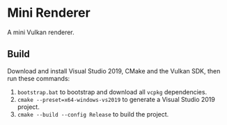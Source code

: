 # Mini Renderer

A mini Vulkan renderer.

## Build

Download and install Visual Studio 2019, CMake and the Vulkan SDK, then run these commands:

1. `bootstrap.bat` to bootstrap and download all `vcpkg` dependencies.
2. `cmake --preset=x64-windows-vs2019` to generate a Visual Studio 2019 project.
3. `cmake --build --config Release` to build the project.
